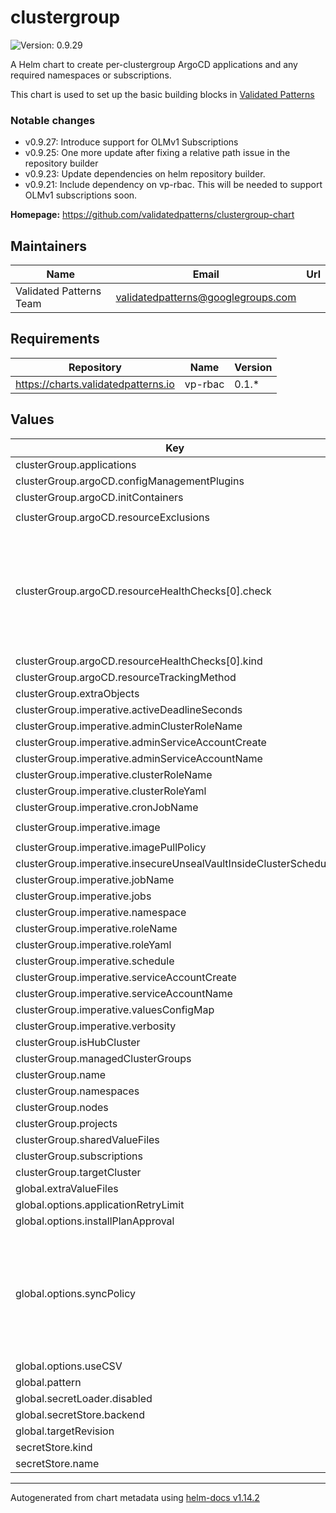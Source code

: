 # clustergroup

![Version: 0.9.29](https://img.shields.io/badge/Version-0.9.29-informational?style=flat-square)

A Helm chart to create per-clustergroup ArgoCD applications and any required namespaces or subscriptions.

This chart is used to set up the basic building blocks in [Validated Patterns](https://validatedpatterns.io)

### Notable changes

* v0.9.27: Introduce support for OLMv1 Subscriptions
* v0.9.25: One more update after fixing a relative path issue in the repository builder
* v0.9.23: Update dependencies on helm repository builder.
* v0.9.21: Include dependency on vp-rbac. This will be needed to support OLMv1 subscriptions soon.

**Homepage:** <https://github.com/validatedpatterns/clustergroup-chart>

## Maintainers

| Name | Email | Url |
| ---- | ------ | --- |
| Validated Patterns Team | <validatedpatterns@googlegroups.com> |  |

## Requirements

| Repository | Name | Version |
|------------|------|---------|
| https://charts.validatedpatterns.io | vp-rbac | 0.1.* |

## Values

| Key | Type | Default | Description |
|-----|------|---------|-------------|
| clusterGroup.applications | object | `{}` |  |
| clusterGroup.argoCD.configManagementPlugins | list | `[]` |  |
| clusterGroup.argoCD.initContainers | list | `[]` |  |
| clusterGroup.argoCD.resourceExclusions | string | `"- apiGroups:\n  - tekton.dev\n  kinds:\n  - TaskRun\n  - PipelineRun\n"` |  |
| clusterGroup.argoCD.resourceHealthChecks[0].check | string | `"hs = {}\nif obj.status ~= nil then\n  if obj.status.phase ~= nil then\n    if obj.status.phase == \"Pending\" then\n      hs.status = \"Healthy\"\n      hs.message = obj.status.phase\n      return hs\n    elseif obj.status.phase == \"Bound\" then\n      hs.status = \"Healthy\"\n      hs.message = obj.status.phase\n      return hs\n    end\n  end\nend\nhs.status = \"Progressing\"\nhs.message = \"Waiting for PVC\"\nreturn hs\n"` |  |
| clusterGroup.argoCD.resourceHealthChecks[0].kind | string | `"PersistentVolumeClaim"` |  |
| clusterGroup.argoCD.resourceTrackingMethod | string | `"label"` |  |
| clusterGroup.extraObjects | object | `{}` |  |
| clusterGroup.imperative.activeDeadlineSeconds | int | `3600` |  |
| clusterGroup.imperative.adminClusterRoleName | string | `"imperative-admin-cluster-role"` |  |
| clusterGroup.imperative.adminServiceAccountCreate | bool | `true` |  |
| clusterGroup.imperative.adminServiceAccountName | string | `"imperative-admin-sa"` |  |
| clusterGroup.imperative.clusterRoleName | string | `"imperative-cluster-role"` |  |
| clusterGroup.imperative.clusterRoleYaml | string | `""` |  |
| clusterGroup.imperative.cronJobName | string | `"imperative-cronjob"` |  |
| clusterGroup.imperative.image | string | `"quay.io/hybridcloudpatterns/imperative-container:v1"` |  |
| clusterGroup.imperative.imagePullPolicy | string | `"Always"` |  |
| clusterGroup.imperative.insecureUnsealVaultInsideClusterSchedule | string | `"*/5 * * * *"` |  |
| clusterGroup.imperative.jobName | string | `"imperative-job"` |  |
| clusterGroup.imperative.jobs | list | `[]` |  |
| clusterGroup.imperative.namespace | string | `"imperative"` |  |
| clusterGroup.imperative.roleName | string | `"imperative-role"` |  |
| clusterGroup.imperative.roleYaml | string | `""` |  |
| clusterGroup.imperative.schedule | string | `"*/10 * * * *"` |  |
| clusterGroup.imperative.serviceAccountCreate | bool | `true` |  |
| clusterGroup.imperative.serviceAccountName | string | `"imperative-sa"` |  |
| clusterGroup.imperative.valuesConfigMap | string | `"helm-values-configmap"` |  |
| clusterGroup.imperative.verbosity | string | `""` |  |
| clusterGroup.isHubCluster | bool | `true` |  |
| clusterGroup.managedClusterGroups | object | `{}` |  |
| clusterGroup.name | string | `"example"` |  |
| clusterGroup.namespaces | list | `[]` |  |
| clusterGroup.nodes | list | `[]` |  |
| clusterGroup.projects | list | `[]` |  |
| clusterGroup.sharedValueFiles | list | `[]` |  |
| clusterGroup.subscriptions | object | `{}` |  |
| clusterGroup.targetCluster | string | `"in-cluster"` |  |
| global.extraValueFiles | list | `[]` |  |
| global.options.applicationRetryLimit | int | `20` |  |
| global.options.installPlanApproval | string | `"Automatic"` |  |
| global.options.syncPolicy | string | `"Automatic"` | This defines the global syncpolicy. If set to "Manual", no syncPolicy object will be set, if set to "Automatic" syncPolicy will be set to {automated: {}, retry: { limit: global.options.applicationRetryLimit }}, if set to an object it will be passed directly to the syncPolicy field of the application. Each application can override this |
| global.options.useCSV | bool | `true` |  |
| global.pattern | string | `"common"` |  |
| global.secretLoader.disabled | bool | `false` |  |
| global.secretStore.backend | string | `"vault"` |  |
| global.targetRevision | string | `"main"` |  |
| secretStore.kind | string | `"ClusterSecretStore"` |  |
| secretStore.name | string | `"vault-backend"` |  |

----------------------------------------------
Autogenerated from chart metadata using [helm-docs v1.14.2](https://github.com/norwoodj/helm-docs/releases/v1.14.2)
